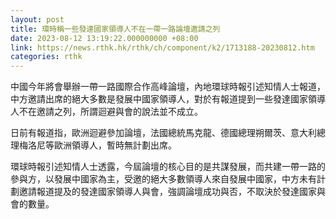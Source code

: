 ```yaml
---
layout: post
title: 環時稱一些發達國家領導人不在一帶一路論壇邀請之列
date: 2023-08-12 13:19:22.000000000 +08:00
link: https://news.rthk.hk/rthk/ch/component/k2/1713188-20230812.htm
categories: rthk
---
```


中國今年將會舉辦一帶一路國際合作高峰論壇，內地環球時報引述知情人士報道，中方邀請出席的絕大多數是發展中國家領導人，對於有報道提到一些發達國家領導人不在邀請之列，所謂迴避與會的說法並不成立。

日前有報道指，歐洲迴避參加論壇，法國總統馬克龍、德國總理朔爾茨、意大利總理梅洛尼等歐洲領導人，暫時無計劃出席。

環球時報引述知情人士透露，今屆論壇的核心目的是共謀發展，而共建一帶一路的參與方，以發展中國家為主，受邀的絕大多數領導人來自發展中國家，中方未有計劃邀請報道提及的發達國家領導人與會，強調論壇成功與否，不取決於發達國家與會的數量。
